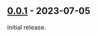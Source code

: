 
## [0.0.1] - 2023-07-05

Initial release.

[0.0.1]: https://github.com/dborisov/ansible-role-hadoop/releases/tag/0.0.1